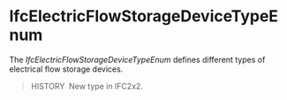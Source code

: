 IfcElectricFlowStorageDeviceTypeEnum
====================================

The _IfcElectricFlowStorageDeviceTypeEnum_ defines different types of electrical flow storage devices.

> HISTORY&nbsp; New type in IFC2x2.
